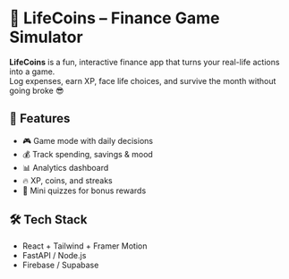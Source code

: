 # 💸 LifeCoins – Finance Game Simulator

**LifeCoins** is a fun, interactive finance app that turns your real-life actions into a game.  
Log expenses, earn XP, face life choices, and survive the month without going broke 😎

## 🚀 Features
- 🎮 Game mode with daily decisions
- 💰 Track spending, savings & mood
- 📊 Analytics dashboard
- 🔥 XP, coins, and streaks
- 🧠 Mini quizzes for bonus rewards

## 🛠️ Tech Stack
- React + Tailwind + Framer Motion
- FastAPI / Node.js
- Firebase / Supabase



